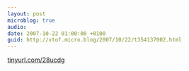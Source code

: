```yaml
---
layout: post
microblog: true
audio: 
date: 2007-10-22 01:00:00 +0100
guid: http://xtof.micro.blog/2007/10/22/t354137002.html
---
```

[tinyurl.com/28ucdg](http://tinyurl.com/28ucdg)
